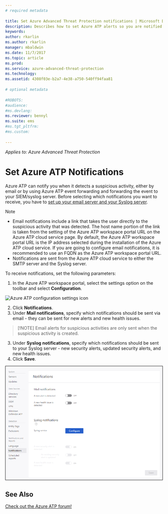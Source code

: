 ```yaml
---
# required metadata

title: Set Azure Advanced Threat Protection notifications | Microsoft Docs
description: Describes how to set Azure ATP alerts so you are notified when suspicious activities are detected.
keywords:
author: rkarlin
ms.author: rkarlin
manager: mbaldwin
ms.date: 11/7/2017
ms.topic: article
ms.prod:
ms.service: azure-advanced-threat-protection
ms.technology:
ms.assetid: 4308f03e-b2a7-4e38-a750-540ff94faa81

# optional metadata

#ROBOTS:
#audience:
#ms.devlang:
ms.reviewer: bennyl
ms.suite: ems
#ms.tgt_pltfrm:
#ms.custom:

---
```


*Applies to: Azure Advanced Threat Protection*



# Set Azure ATP Notifications
Azure ATP can notify you when it detects a suspicious activity, either by email or by using Azure ATP event forwarding and forwarding the event to your SIEM/syslog server. Before selecting which notifications you want to receive, you have to [set up your email server and your Syslog server](setting-syslog-email-server-settings.md).

> [!NOTE]
> -   Email notifications include a link that takes the user directly to the suspicious activity that was detected. The host name portion of the link is taken from the setting of the Azure ATP workspace portal URL on the Azure ATP cloud service page. By default, the Azure ATP workspace portal URL is the IP address selected during the installation  of the Azure ATP cloud service. If you are going to configure email notifications, it is recommended to use an FQDN as the Azure ATP workspace portal URL.
> -   Notifications are sent from the Azure ATP cloud service to either the SMTP server and the Syslog server.


To receive notifications, set the following parameters:


1. In the Azure ATP workspace portal, select the settings option on the toolbar and select **Configuration**.

![Azure ATP configuration settings icon](media/apt-config-menu.png)

2. Click **Notifications**.
3. Under **Mail notifications**, specify which notifications should be sent via email - they can be sent for new alerts and new health issues. 
 
 >	[!NOTE]
 >   Email alerts for suspicious activities are only sent when the suspicious activity is created.

3. Under **Syslog notifications**, specify which notifications should be sent to your Syslog server - new security alerts, updated security alerts, and new health issues.
5. Click **Save**.

![Azure ATP mail notification settings image](media/notifications.png)




## See Also
[Check out the Azure ATP forum!](https://social.technet.microsoft.com/Forums/security/home?forum=mata)
